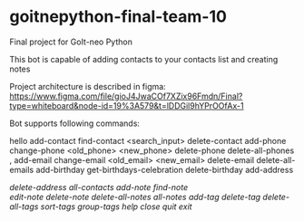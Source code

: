 # goitnepython-final-team-10

Final project for GoIt-neo Python

This bot is capable of adding contacts to your contacts list and creating notes

Project architecture is described in figma:
https://www.figma.com/file/gioJ4JwaCOf7XZix96Fmdn/Final?type=whiteboard&node-id=19%3A579&t=lDDGil9hYPrOOfAx-1

Bot supports following commands:

hello
add-contact <name>
find-contact <search_input>
delete-contact <name>
add-phone <name> <phones>
change-phone <name> <old_phone> <new_phone>
delete-phone <name> <phone>
delete-all-phones <name>,
add-email <name> <email>
change-email <name> <old_email> <new_email>
delete-email <name> <email>
delete-all-emails <name>
add-birthday <name> <birthday>
get-birthdays-celebration <days>
delete-birthday <name>
add-address <name> <address>
delete-address <name>
all-contacts
add-note <text>
find-note <search>
edit-note <number> <new-text>
delete-note <number>
delete-all-notes
all-notes
add-tag <number> <tag>
delete-tag <number> <tag>
delete-all-tags <number>
sort-tags
group-tags
help
close
quit
exit
